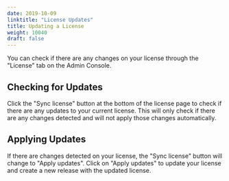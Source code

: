 ```yaml
---
date: 2019-10-09
linktitle: "License Updates"
title: Updating a License
weight: 10040
draft: false
---
```


You can check if there are any changes on your license through the "License" tab on the Admin Console.

## Checking for Updates
Click the "Sync license" button at the bottom of the license page to check if there are any updates to your current license. This will only check if there are any changes detected and will not apply those changes automatically.

## Applying Updates
If there are changes detected on your license, the "Sync license" button will change to "Apply updates". Click on "Apply updates" to update your license and create a new release with the updated license.
